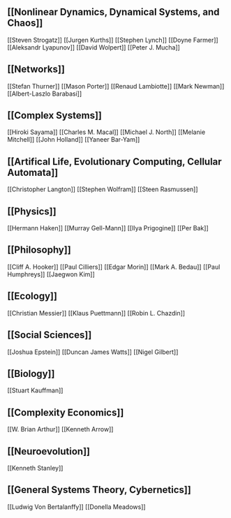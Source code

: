 ## [[Nonlinear Dynamics, Dynamical Systems, and Chaos]]
[[Steven Strogatz]]
[[Jurgen Kurths]]
[[Stephen Lynch]]
[[Doyne Farmer]]
[[Aleksandr Lyapunov]]
[[David Wolpert]]
[[Peter J. Mucha]]
## [[Networks]]
[[Stefan Thurner]]
[[Mason Porter]]
[[Renaud Lambiotte]]
[[Mark Newman]]
[[Albert-Laszlo Barabasi]]
## [[Complex Systems]]
[[Hiroki Sayama]]
[[Charles M. Macal]]
[[Michael J. North]]
[[Melanie Mitchell]]
[[John Holland]]
[[Yaneer Bar-Yam]]
## [[Artifical Life, Evolutionary Computing, Cellular Automata]]
[[Christopher Langton]]
[[Stephen Wolfram]]
[[Steen Rasmussen]]
## [[Physics]]
[[Hermann Haken]]
[[Murray Gell-Mann]]
[[Ilya Prigogine]]
[[Per Bak]]
## [[Philosophy]]
[[Cliff A. Hooker]]
[[Paul Cilliers]]
[[Edgar Morin]]
[[Mark A. Bedau]]
[[Paul Humphreys]]
[[Jaegwon Kim]]
## [[Ecology]]
[[Christian Messier]]
[[Klaus Puettmann]]
[[Robin L. Chazdin]]
## [[Social Sciences]]
[[Joshua Epstein]]
[[Duncan James Watts]]
[[Nigel Gilbert]]
## [[Biology]]
[[Stuart Kauffman]]
## [[Complexity Economics]]
[[W. Brian Arthur]]
[[Kenneth Arrow]]
## [[Neuroevolution]]
[[Kenneth Stanley]]
## [[General Systems Theory, Cybernetics]]
[[Ludwig Von Bertalanffy]]
[[Donella Meadows]]
